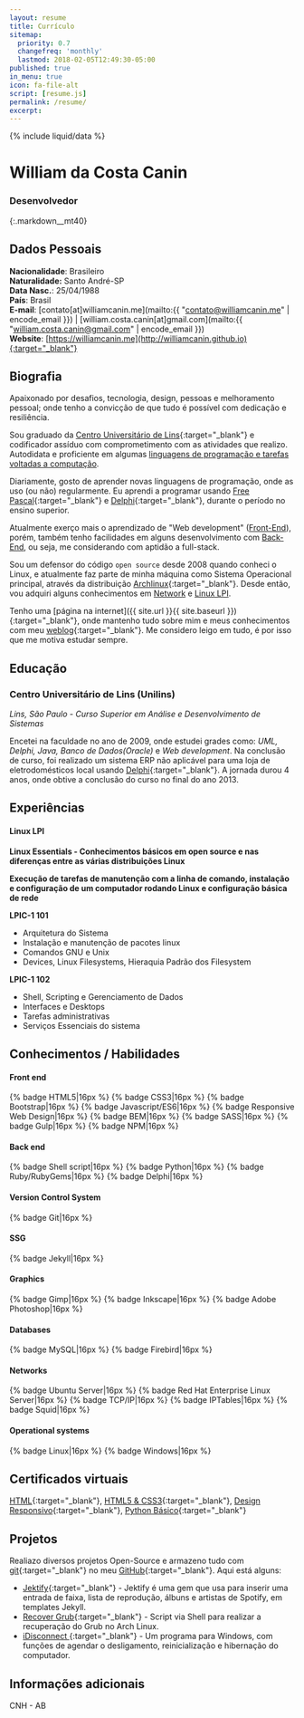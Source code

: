 ```yaml
---
layout: resume
title: Currículo
sitemap:
  priority: 0.7
  changefreq: 'monthly'
  lastmod: 2018-02-05T12:49:30-05:00
published: true
in_menu: true
icon: fa-file-alt
script: [resume.js]
permalink: /resume/
excerpt:
---
```



{% include liquid/data %}

#  William da Costa Canin

### Desenvolvedor

{:.markdown__mt40}
## Dados Pessoais

**Nacionalidade**: Brasileiro   
**Naturalidade:** Santo André-SP  
**Data Nasc.**: 25/04/1988   
**País**: Brasil   
**E-mail**: [contato[at]williamcanin.me](mailto:{{ "contato@williamcanin.me" | encode_email }}) | [william.costa.canin[at]gmail.com](mailto:{{ "william.costa.canin@gmail.com" | encode_email }})   
**Website**: [https://williamcanin.me](http://williamcanin.github.io){:target="_blank"}   
 
## Biografia

Apaixonado por desafios, tecnologia, design, pessoas e melhoramento pessoal; onde tenho a convicção de que tudo é possível com dedicação e resiliência.

Sou graduado da [Centro Universitário de Lins](http://www.unilins.edu.br/){:target="_blank"} e codificador assíduo com comprometimento com as atividades que realizo. Autodidata e proficiente em algumas [linguagens de programação e tarefas voltadas a computação](#conhecimentos--habilidades).

Diariamente, gosto de aprender novas linguagens de programação, onde as uso (ou não) regularmente. Eu aprendi a programar usando [Free Pascal](http://www.freepascal.org/){:target="_blank"} e [Delphi](https://www.embarcadero.com/products/delphi){:target="_blank"}, durante o período no ensino superior.

Atualmente exerço mais o aprendizado de "Web development" ([Front-End](#front-end)), porém, também tenho facilidades em alguns desenvolvimento com [Back-End](#back-end), ou seja, me considerando com aptidão a full-stack.

Sou um defensor do código `open source` desde 2008 quando conheci o Linux, e atualmente faz parte de minha máquina como Sistema Operacional principal, através da distribuição [Archlinux](https://archlinux.org){:target="_blank"}. Desde então, vou adquiri alguns conhecimentos em [Network](#networks) e [Linux LPI](#linux-lpi).

Tenho uma [página na internet]({{ site.url }}{{ site.baseurl }}){:target="_blank"}, onde mantenho tudo sobre mim e meus conhecimentos com meu [weblog](https://williamcanin.me/blog/){:target="_blank"}. Me considero leigo em tudo, é por isso que me motiva estudar sempre.


## Educação

### Centro Universitário de Lins (Unilins)

*Lins, São Paulo - Curso Superior em Análise e Desenvolvimento de Sistemas*

Encetei na faculdade no ano de 2009, onde estudei grades como: *UML, Delphi, Java, Banco de Dados(Oracle)* e *Web development*. Na conclusão de curso, foi realizado um sistema ERP não aplicável para uma loja de eletrodomésticos local usando [Delphi](https://www.embarcadero.com/products/delphi){:target="_blank"}. A jornada durou 4 anos, onde obtive a conclusão do curso no final do ano 2013.


## Experiências

#### Linux LPI

**Linux Essentials - Conhecimentos básicos em open source e nas diferenças entre as várias distribuições Linux**

**Execução de tarefas de manutenção com a linha de comando, instalação e configuração de um computador rodando Linux e configuração  básica de rede**



**LPIC-1 101**

* Arquitetura do Sistema
* Instalação e manutenção de pacotes linux
* Comandos GNU e Unix
* Devices, Linux Filesystems, Hieraquia Padrão dos Filesystem

**LPIC-1 102**

* Shell, Scripting e Gerenciamento de Dados
* Interfaces e Desktops
* Tarefas administrativas
* Serviços Essenciais do sistema

## Conhecimentos / Habilidades

#### **Front end**

{% badge HTML5|16px %}
{% badge CSS3|16px %}
{% badge Bootstrap|16px %}
{% badge Javascript/ES6|16px %}
{% badge Responsive Web Design|16px %}
{% badge BEM|16px %}
{% badge SASS|16px %}
{% badge Gulp|16px %}
{% badge NPM|16px %}

#### **Back end**

{% badge Shell script|16px %}
{% badge Python|16px %}
{% badge Ruby/RubyGems|16px %}
{% badge Delphi|16px %}

#### **Version Control System**

{% badge Git|16px %}

#### **SSG**

{% badge Jekyll|16px %}

#### **Graphics**

{% badge Gimp|16px %}
{% badge Inkscape|16px %}
{% badge Adobe Photoshop|16px %}

#### **Databases**

{% badge MySQL|16px %}
{% badge Firebird|16px %}

#### **Networks**

{% badge Ubuntu Server|16px %}
{% badge Red Hat Enterprise Linux Server|16px %}
{% badge TCP/IP|16px %}
{% badge IPTables|16px %}
{% badge Squid|16px %}

#### **Operational systems**

{% badge Linux|16px %}
{% badge Windows|16px %}

## Certificados virtuais

 [HTML](https://williamcanin.me/certificate/frontend/cert-curso-html-basico-bradesco/cert-curso-html-basico-bradesco.pdf){:target="_blank"}, [HTML5 & CSS3](https://williamcanin.me/certificate/frontend/html5-css3-in-practice-nodestudio/html5-css3-in-practice-nodestudio.pdf){:target="_blank"}, [Design Responsivo](https://williamcanin.me/certificate/frontend/responsive-design-certificate-at-nodestudio/responsive-design-certificate-at-nodestudio.pdf){:target="_blank"}, [Python Básico](https://williamcanin.me/certificate/backend/solyd-curses-python-basic.pdf){:target="_blank"}

## Projetos

Realiazo diversos projetos Open-Source e armazeno tudo com [git](https://git-scm.com/){:target="_blank"} no meu [GitHub](https://github.com/williamcanin){:target="_blank"}. Aqui está alguns:

* [Jektify](https://jektify.github.io){:target="_blank"} - Jektify é uma gem que usa para inserir uma entrada de faixa, lista de reprodução, álbuns e artistas de Spotify, em templates Jekyll.
* [Recover Grub](https://github.com/williamcanin/recover-grub){:target="_blank"} - Script via Shell para realizar a recuperação do Grub no Arch Linux.
* [iDisconnect ](http://williamcanin.github.io/idisconnect){:target="_blank"} - Um programa para Windows, com funções de agendar o desligamento, reinicialização e hibernação do computador.

## Informações adicionais

CNH - AB
